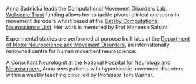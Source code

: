 Anna Sadnicka leads the Computational Movement Disorders Lab. [Wellcome Trust](https://wellcome.org/) funding allows her to tackle pivotal clinical questions in movement disroders whilst based at the [Gatsby Computational Neuroscience Unit](https://www.ucl.ac.uk/gatsby/gatsby-computational-neuroscience-unit). Her work is mentored by Prof Maneesh Sahani. 

Experimental studies are performed at purpose built labs at the [Department of Motor Neuroscience and Movement Disorders](https://www.ucl.ac.uk/ion/research/research-departments/department-clinical-and-movement-neurosciences), an internationally renowned centre for human movement neuroscience.  

A Consultant Neurologist at the [National Hospital for Neurology and Neurosurgery](https://www.uclh.nhs.uk/our-services/find-consultant/dr-anna-sadnicka), Anna sees patients with hyperkinetic movement disorders within a weekly teaching clinic led by Professor Tom Warner.  